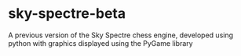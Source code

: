 # sky-spectre-beta
A previous version of the Sky Spectre chess engine, developed using python with graphics displayed using the PyGame library
